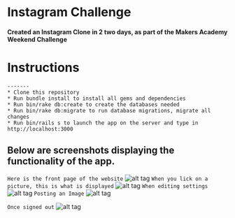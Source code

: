 Instagram Challenge
===================

#### Created an Instagram Clone in 2 two days, as part of the Makers Academy Weekend Challenge

# Instructions
```
-------
* Clone this repository
* Run bundle install to install all gems and dependencies
* Run bin/rake db:create to create the databases needed
* Run bin/rake db:migrate to run database migrations, migrate all changes
* Run bin/rails s to launch the app on the server and type in http://localhost:3000
```

## Below are screenshots displaying the functionality of the app.

``` Here is the front page of the website ```
![alt tag](https://github.com/JohnChangUK/instagram-challenge/blob/master/Front%20Page.png)
``` When you lick on a picture, this is what is displayed ```
![alt tag](https://github.com/JohnChangUK/instagram-challenge/blob/master/Picture.png)
``` When editing settings ```
![alt tag](https://github.com/JohnChangUK/instagram-challenge/blob/master/Edit%20User.png)
``` Posting an Image ```
![alt tag](https://github.com/JohnChangUK/instagram-challenge/blob/master/Post%20Image.png)

``` Once signed out ```
![alt tag](https://github.com/JohnChangUK/instagram-challenge/blob/master/Sign%20Out.png)
